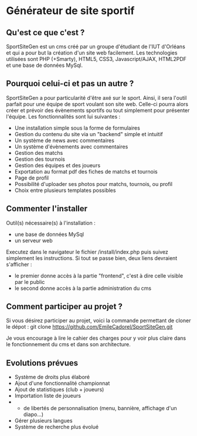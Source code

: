 # Générateur de site sportif #

## Qu'est ce que c'est ? ##

SportSiteGen est un cms créé par un groupe d'étudiant de l'IUT d'Orléans et qui a pour but la création d'un site web
facilement. Les technologies utilisées sont PHP (+Smarty), HTML5, CSS3, Javascript/AJAX, HTML2PDF et une base de données MySql.

## Pourquoi celui-ci et pas un autre ? ##

SportSiteGen a pour particularité d'être axé sur le sport. Ainsi, il sera l'outil parfait pour une équipe de sport
voulant son site web. Celle-ci pourra alors créer et prévoir des évènements sportifs ou tout simplement pour présenter
l'équipe.
Les fonctionnalités sont lui suivantes :
 - Une installation simple sous la forme de formulaires
 - Gestion du contenu du site via un "backend" simple et intuitif
 - Un système de news avec commentaires
 - Un système d'évènements avec commentaires
 - Gestion des matchs
 - Gestion des tournois
 - Gestion des équipes et des joueurs
 - Exportation au format pdf des fiches de matchs et tournois
 - Page de profil
 - Possibilité d'uploader ses photos pour matchs, tournois, ou profil
 - Choix entre plusieurs templates possibles

## Commenter l'installer ##

Outil(s) nécessaire(s) à l'installation :
  - une base de données MySql
  - un serveur web

Executez dans le navigateur le fichier /install/index.php puis suivez simplement les instructions.
Si tout se passe bien, deux liens devraient s'afficher :
 - le premier donne accès à la partie "frontend", c'est à dire celle visible par le public
 - le second donne accès à la partie administration du cms

## Comment participer au projet ? ##

Si vous désirez participer au projet, voici la commande permettant de cloner le dépot :
    git clone https://github.com/EmileCadorel/SportSiteGen.git

Je vous encourage à lire le cahier des charges pour y voir plus claire dans le fonctionnement du cms et
dans son architecture.

## Evolutions prévues ##
 - Système de droits plus élaboré
 - Ajout d'une fonctionnalité championnat
 - Ajout de statistiques (club + joueurs)
 - Importation liste de joueurs
 - + de libertés de personnalisation (menu, bannière, affichage d'un diapo...)
 - Gérer plusieurs langues
 - Système de recherche plus évolué
